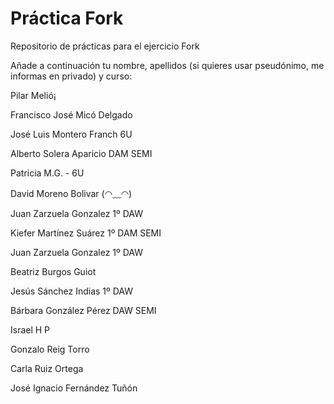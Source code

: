 
# Práctica Fork


Repositorio de prácticas para el ejercicio Fork

Añade a continuación tu nombre, apellidos (si quieres usar pseudónimo, me informas en privado) y curso:

Pilar Melió¡

Francisco José Micó Delgado

José Luis Montero Franch 6U

Alberto Solera Aparicio DAM SEMI

Patricia M.G. - 6U

David Moreno Bolivar (◠﹏◠)

Juan Zarzuela Gonzalez 1º DAW

Kiefer Martínez Suárez 1º DAM SEMI

Juan Zarzuela Gonzalez  1º DAW


Beatriz Burgos Guiot

Jesús Sánchez Indias 1º DAW


Bárbara González Pérez DAW SEMI



Israel H P

Gonzalo Reig Torro



Carla Ruiz Ortega

José Ignacio Fernández Tuñón
